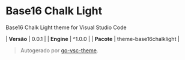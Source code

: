 # Base16 Chalk Light

Base16 Chalk Light theme for Visual Studio Code

| **Versão** | 0.0.1 |
| **Engine** | ^1.0.0 |
| **Pacote** | theme-base16chalklight |

> Autogerado por [go-vsc-theme](https://github.com/natalbu/go-vsc-theme).
